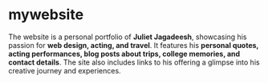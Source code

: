 # mywebsite
The website is a personal portfolio of **Juliet Jagadeesh**, showcasing his passion for **web design, acting, and travel**. It features his **personal quotes, acting performances, blog posts about trips, college memories, and contact details**. The site also includes links to his offering a glimpse into his creative journey and experiences.
